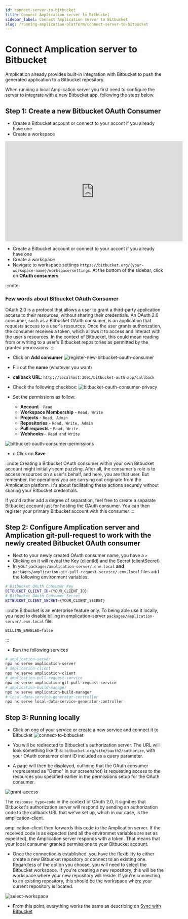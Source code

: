 ```yaml
---
id: connect-server-to-bitbucket
title: Connect Amplication server to Bitbucket
sidebar_label: Connect Amplication server to Bitbucket
slug: /running-amplication-platform/connect-server-to-bitbucket
---
```


# Connect Amplication server to Bitbucket

Amplication already provides built-in integration with Bitbucket to push the generated application to a Bitbucket repository.

When running a local Amplication server you first need to configure the server to integrate with a new Bitbucket app, following the steps below.

## Step 1: Create a new Bitbucket OAuth Consumer

- Create a Bitbucket account or connect to your accont if you already have one
- Create a workspace

<iframe width="560" height="315" src="https://www.youtube.com/embed/khnDDDOGHlA" title="YouTube video player" frameborder="0" allow="accelerometer; autoplay; clipboard-write; encrypted-media; gyroscope; picture-in-picture; web-share" allowfullscreen></iframe>

- Create a Bitbucket account or connect to your accont if you already have one
- Create a workspace
- Navigate to workspace settings 
`https://bitbucket.org/{your-workspace-name}/workspace/settings`. At the bottom of the sidebar, click on **OAuth consumers**

:::note
### Few words about Bitbucket OAuth Consumer
OAuth 2.0 is a protocol that allows a user to grant a third-party application access to their resources, without sharing their credentials. An OAuth 2.0 consumer, such as a Bitbucket OAuth consumer, is an application that requests access to a user's resources. Once the user grants authorization, the consumer receives a token, which allows it to access and interact with the user's resources. In the context of Bitbucket, this could mean reading from or writing to a user's Bitbucket repositories as permitted by the granted permissions.
:::


- Click on **Add consumer**
![register-new-bitbucket-oauth-consumer](./assets/register-new-bitbucket-oauth-consumer.png)

- Fill out the **name** (whatever you want)
- **callback URL**: `http://localhost:3001/bitbucket-auth-app/callback`
- Check the following checkbox:
![bitbucket-oauth-consumer-privacy](./assets/bitbucket-oauth-consumer-privacy.png)

- Set the permissions as follow:

     - **Account** - `Read`
     - **Workspace Membership** - `Read, Write`
     - **Projects** - `Read, Admin`
     - **Repositories** - `Read, Write, Admin`
     - **Pull requests** - `Read, Write`
     - **Webhooks** - `Read and Write`

![bitbucket-oauth-consumer-permissions](./assets/bitbucket-oauth-consumer-permissions.png)

- c
Click on **Save**

:::note
 Creating a Bitbucket OAuth consumer within your own Bitbucket account might initially seem puzzling. After all, the consumer's role is to access resources on a user's behalf, and here, you are that user. But remember, the operations you are carrying out originate from the Amplication platform. It's about facilitating these actions securely without sharing your Bitbucket credentials.

If you'd rather add a degree of separation, feel free to create a separate Bitbucket account just for hosting the OAuth consumer. You can then register your primary Bitbucket account with this consumer
:::

## Step 2: Configure Amplication server and Amplication git-pull-request to work with the newly created Bitbucket OAuth consumer
- Next to your newly created OAuth consumer name, you have a `>`
- Clicking on it will reveal the Key (clientId) and the Secret (clientSecret)
- In your `packages/amplication-server/.env.local` **and** `packages/amplication-git-pull-request-service/.env.local` files add the following environment variables:

```bash
# Bitbucket OAuth Consumer Key
BITBUCKET_CLIENT_ID={YOUR_CLIENT_ID}
# Bitbucket OAuth Consumer Secret
BITBUCKET_CLIENT_SECRET={YOUR_CLIENT_SECRET}
```

:::note
Bitbucket is an enterprise feature only. To being able use it locally, you need to disable billing in amplication-server `packages/amplication-server/.env.local` file:
```
BILLING_ENABLED=false
```
:::

- Run the following services
```bash
# amplication-server
npx nx serve amplication-server
# amplication-client
npx nx serve amplication-client
# amplication-pull-request-service
npx nx serve amplication-git-pull-request-service
# amplication-build-manager
npx nx serve amplication-build-manager
# local-data-service-generator-controller
npx nx serve local-data-service-generator-controller
```

## Step 3: Running locally
- Click on one of your service or create a new service and connect it to Bitbucket
![connect-to-bitbucket](./assets/connect-to-bitbucket.png)
- You will be redirected to Bitbucket's authorization server. The URL will look something like this: `bitbucket.org/site/oauth2/authorize`, with your OAuth consumer client ID included as a query parameter.

- A page will then be displayed, outlining that the OAuth consumer (represented as "Demo" in our screenshot) is requesting access to the resources you specified earlier in the permissions setup for the OAuth consumer.

![grant-access](./assets/grant-access.png)

The `response_type=code` in the context of OAuth 2.0, it signifies that Bitbucket's authorization server will respond by sending an authorization code to the callback URL that we've set up, which in our case, is the amplication-client.

amplication-client then forwards this code to the Amplication server. If the received code is as expected (and all the environmet variables are set as expected), the Amplication server responds with a token. That means that your local consumer granted permissions to your Bitbucket account.

- Once the connection is established, you have the flexibility to either create a new Bitbucket repository or connect to an existing one. Regardless of the option you choose, you will need to select the Bitbucket workspace. If you're creating a new repository, this will be the workspace where your new repository will reside. If you're connecting to an existing repository, this should be the workspace where your current repository is located.


![select-workspace](./assets/select-workspace.png)

- From this point, everything works the same as describing on [Sync with Bitbucket](/docs/getting-started/sync-with-bitbucket.md#create-a-new-pull-request-in-bitbucket)

